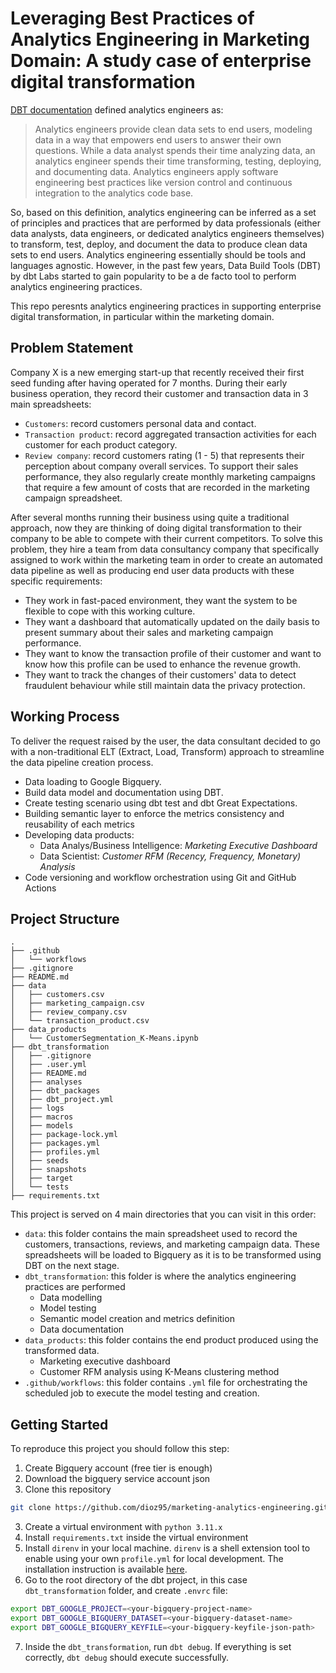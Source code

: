 # Leveraging Best Practices of Analytics Engineering in Marketing Domain: A study case of enterprise digital transformation
[DBT documentation](https://www.getdbt.com/what-is-analytics-engineering#:~:text=%23-,Analytics%20engineers%20provide%20clean%20data%20sets%20to%20end%20users%2C%20modeling,%2C%20deploying%2C%20and%20documenting%20data.) defined analytics engineers as:

>Analytics engineers provide clean data sets to end users, modeling data in a way that empowers end users to answer their own questions. While a data analyst spends their time analyzing data, an analytics engineer spends their time transforming, testing, deploying, and documenting data. Analytics engineers apply software engineering best practices like version control and continuous integration to the analytics code base.

So, based on this definition, analytics engineering can be inferred as a set of principles and practices that are performed by data professionals (either data analysts, data engineers, or dedicated analytics engineers themselves) to transform, test, deploy, and document the data to produce clean data sets to end users. Analytics engineering essentially should be tools and languages agnostic. However, in the past few years, Data Build Tools (DBT) by dbt Labs started to gain popularity to be a de facto tool to perform analytics engineering practices.

This repo peresnts analytics engineering practices in supporting enterprise digital transformation, in particular within the marketing domain.

## Problem Statement

Company X is a new emerging start-up that recently received their first seed funding after having operated for 7 months. During their early business operation, they record their customer and transaction data in 3 main spreadsheets:

- `Customers`: record customers personal data and contact.
- `Transaction product`: record aggregated transaction activities for each customer for each product category.
- `Review company`: record customers rating (1 - 5) that represents their perception about company overall services.
  To support their sales performance, they also regularly create monthly marketing campaigns that require a few amount of costs that are recorded in the marketing campaign spreadsheet.

After several months running their business using quite a traditional approach, now they are thinking of doing digital transformation to their company to be able to compete with their current competitors. To solve this problem, they hire a team from data consultancy company that specifically assigned to work within the marketing team in order to create an automated data pipeline as well as producing end user data products with these specific requirements:

- They work in fast-paced environment, they want the system to be flexible to cope with this working culture.
- They want a dashboard that automatically updated on the daily basis to present summary about their sales and marketing campaign performance.
- They want to know the transaction profile of their customer and want to know how this profile can be used to enhance the revenue growth.
- They want to track the changes of their customers' data to detect fraudulent behaviour while still maintain data the privacy protection.

## Working Process

To deliver the request raised by the user, the data consultant decided to go with a non-traditional ELT (Extract, Load, Transform) approach to streamline the data pipeline creation process.

- Data loading to Google Bigquery.
- Build data model and documentation using DBT.
- Create testing scenario using dbt test and dbt Great Expectations.
- Building semantic layer to enforce the metrics consistency and reusability of each metrics
- Developing data products:
  - Data Analys/Business Intelligence: _Marketing Executive Dashboard_
  - Data Scientist: _Customer RFM (Recency, Frequency, Monetary) Analysis_
- Code versioning and workflow orchestration using Git and GitHub Actions

## Project Structure

```
.
├── .github
│   └── workflows
├── .gitignore
├── README.md
├── data
│   ├── customers.csv
│   ├── marketing_campaign.csv
│   ├── review_company.csv
│   └── transaction_product.csv
├── data_products
│   └── CustomerSegmentation_K-Means.ipynb
├── dbt_transformation
│   ├── .gitignore
│   ├── .user.yml
│   ├── README.md
│   ├── analyses
│   ├── dbt_packages
│   ├── dbt_project.yml
│   ├── logs
│   ├── macros
│   ├── models
│   ├── package-lock.yml
│   ├── packages.yml
│   ├── profiles.yml
│   ├── seeds
│   ├── snapshots
│   ├── target
│   └── tests
├── requirements.txt
```

This project is served on 4 main directories that you can visit in this order:

- `data`: this folder contains the main spreadsheet used to record the customers, transactions, reviews, and marketing campaign data. These spreadsheets will be loaded to Bigquery as it is to be transformed using DBT on the next stage.
- `dbt_transformation`: this folder is where the analytics engineering practices are performed
  - Data modelling
  - Model testing
  - Semantic model creation and metrics definition
  - Data documentation
- `data_products`: this folder contains the end product produced using the transformed data.
  - Marketing executive dashboard
  - Customer RFM analysis using K-Means clustering method
- `.github/workflows`: this folder contains `.yml` file for orchestrating the scheduled job to execute the model testing and creation.

## Getting Started
To reproduce this project you should follow this step:
1. Create Bigquery account (free tier is enough)
2. Download the bigquery service account json
3. Clone this repository
  ```bash
  git clone https://github.com/dioz95/marketing-analytics-engineering.git
  ```
3. Create a virtual environment with `python 3.11.x`
4. Install `requirements.txt` inside the virtual environment
5. Install `direnv` in your local machine. `direnv` is a shell extension tool to enable using your own `profile.yml` for local development. The installation instruction is available [here](https://direnv.net/).
6. Go to the root directory of the dbt project, in this case `dbt_transformation` folder, and create `.envrc` file:
  ```bash
  export DBT_GOOGLE_PROJECT=<your-bigquery-project-name>
  export DBT_GOOGLE_BIGQUERY_DATASET=<your-bigquery-dataset-name>
  export DBT_GOOGLE_BIGQUERY_KEYFILE=<your-bigquery-keyfile-json-path>
  ```
7. Inside the `dbt_transformation`, run `dbt debug`. If everything is set correctly, `dbt debug` should execute successfully.
